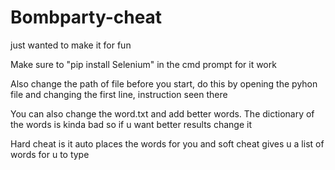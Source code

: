 # Bombparty-cheat
just wanted to make it for fun

Make sure to "pip install Selenium" in the cmd prompt for it work

Also change the path of file before you start, do this by opening the pyhon file and changing the first line, instruction seen there

You can also change the word.txt and add better words. The dictionary of the words is kinda bad so if u want better results change it

Hard cheat is it auto places the words for you and soft cheat gives u a list of words for u to type
